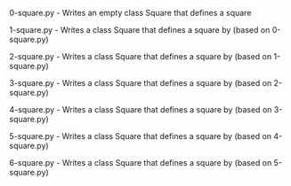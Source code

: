 0-square.py - Writes an empty class Square that defines a square

1-square.py - Writes a class Square that defines a square by (based on 0-square.py)

2-square.py - Writes a class Square that defines a square by (based on 1-square.py)

3-square.py - Writes a class Square that defines a square by (based on 2-square.py)

4-square.py - Writes a class Square that defines a square by (based on 3-square.py)

5-square.py - Writes a class Square that defines a square by (based on 4-square.py)

6-square.py - Writes a class Square that defines a square by (based on 5-square.py)
